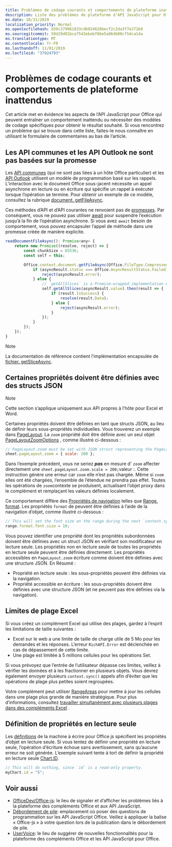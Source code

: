 ```yaml
---
title: Problèmes de codage courants et comportements de plateforme inattendus
description: Liste des problèmes de plateforme d’API JavaScript pour Office fréquemment rencontrés par les développeurs.
ms.date: 10/31/2019
localization_priority: Normal
ms.openlocfilehash: d39c379961833cdb924628becf2c2da3f7e271b9
ms.sourcegitcommit: 59d29d01bce7543ebebf86e5a86db00cf54ca14a
ms.translationtype: MT
ms.contentlocale: fr-FR
ms.lasthandoff: 11/01/2019
ms.locfileid: "37924793"
---
```

# <a name="common-coding-issues-and-unexpected-platform-behaviors"></a>Problèmes de codage courants et comportements de plateforme inattendus

Cet article met en évidence les aspects de l’API JavaScript pour Office qui peuvent entraîner un comportement inattendu ou nécessiter des modèles de codage spécifiques pour obtenir le résultat souhaité. Si vous rencontrez un problème qui se trouve dans cette liste, faites-le nous connaître en utilisant le formulaire de commentaires au bas de l’article.

## <a name="common-apis-and-outlook-apis-are-not-promise-based"></a>Les API communes et les API Outlook ne sont pas basées sur la promesse

Les [API communes](/javascript/api/office) (qui ne sont pas liées à un hôte Office particulier) et les [API Outlook](/javascript/api/outlook) utilisent un modèle de programmation basé sur les rappels. L’interaction avec le document Office sous-jacent nécessite un appel asynchrone en lecture ou en écriture qui spécifie un rappel à exécuter lorsque l’opération se termine. Pour obtenir un exemple de ce modèle, consultez la rubrique [document. getFileAsync](/javascript/api/office/office.document#getfileasync-filetype--options--callback-).

Ces méthodes d’API et d’API courantes ne renvoient pas de [promesses](https://developer.mozilla.org/docs/Web/JavaScript/Reference/Global_Objects/Promise). Par conséquent, vous ne pouvez pas utiliser [await](https://developer.mozilla.org/docs/Web/JavaScript/Reference/Operators/await) pour suspendre l’exécution jusqu’à la fin de l’opération asynchrone. Si vous avez `await` besoin de comportement, vous pouvez encapsuler l’appel de méthode dans une promesse créée de manière explicite.

```js
readDocumentFileAsync(): Promise<any> {
    return new Promise((resolve, reject) => {
        const chunkSize = 65536;
        const self = this;

        Office.context.document.getFileAsync(Office.FileType.Compressed, { sliceSize: chunkSize }, (asyncResult) => {
            if (asyncResult.status === Office.AsyncResultStatus.Failed) {
                reject(asyncResult.error);
            } else {
                // `getAllSlices` is a Promise-wrapped implementation of File.getSliceAsync.
                self.getAllSlices(asyncResult.value).then(result => {
                    if (result.IsSuccess) {
                        resolve(result.Data);
                    } else {
                        reject(asyncResult.error);
                    }
                });
            }
        });
    });
}
```

> [!NOTE]
> La documentation de référence contient l’implémentation encapsulée de [fichier. getSliceAsync](/javascript/api/office/office.file#getsliceasync-sliceindex--callback-).

## <a name="some-properties-must-be-set-with-json-structs"></a>Certaines propriétés doivent être définies avec des structs JSON

> [!NOTE]
> Cette section s’applique uniquement aux API propres à l’hôte pour Excel et Word.

Certaines propriétés doivent être définies en tant que structs JSON, au lieu de définir leurs sous-propriétés individuelles. Vous trouverez un exemple dans [PageLayout](/javascript/api/excel/excel.pagelayout). La `zoom` propriété doit être définie avec un seul objet [PageLayoutZoomOptions](/javascript/api/excel/excel.pagelayoutzoomoptions) , comme illustré ci-dessous :

```js
// PageLayout.zoom must be set with JSON struct representing the PageLayoutZoomOptions object.
sheet.pageLayout.zoom = { scale: 200 };
```

Dans l’exemple précédent, vous ne seriez ***pas*** en mesure d' `zoom` affecter directement une `sheet.pageLayout.zoom.scale = 200;`valeur :. Cette instruction génère une erreur car `zoom` elle n’est pas chargée. Même si `zoom` elles ont été chargées, l’ensemble de l’étendue ne prendra pas effet. Toutes les opérations de `zoom`contexte se produisent, actualisant l’objet proxy dans le complément et remplaçant les valeurs définies localement.

Ce comportement diffère des [Propriétés de navigation](../excel/excel-add-ins-advanced-concepts.md#scalar-and-navigation-properties) telles que [Range. format](/javascript/api/excel/excel.range#format). Les propriétés `format` de peuvent être définies à l’aide de la navigation d’objet, comme illustré ci-dessous :

```js
// This will set the font size on the range during the next `content.sync()`.
range.format.font.size = 10;
```

Vous pouvez identifier une propriété dont les propriétés subordonnées doivent être définies avec un struct JSON en vérifiant son modificateur en lecture seule. Les propriétés non en lecture seule de toutes les propriétés en lecture seule peuvent être définies directement. Les propriétés accessibles en `PageLayout.zoom` écriture comme doivent être définies avec une structure JSON. En Résumé :

- Propriété en lecture seule : les sous-propriétés peuvent être définies via la navigation.
- Propriété accessible en écriture : les sous-propriétés doivent être définies avec une structure JSON (et ne peuvent pas être définies via la navigation).

## <a name="excel-range-limits"></a>Limites de plage Excel

Si vous créez un complément Excel qui utilise des plages, gardez à l’esprit les limitations de taille suivantes :

- Excel sur le web a une limite de taille de charge utile de 5 Mo pour les demandes et les réponses. L’erreur `RichAPI.Error` est déclenchée en cas de dépassement de cette limite.
- Une plage est limitée à 5 millions cellules pour les opérations Set.

Si vous prévoyez que l’entrée de l’utilisateur dépasse ces limites, veillez à vérifier les données et à les fractionner en plusieurs objets. Vous devrez également envoyer plusieurs `context.sync()` appels afin d’éviter que les opérations de plage plus petites soient regroupées.

Votre complément peut utiliser [RangeAreas](/javascript/api/excel/excel.rangeareas) pour mettre à jour les cellules dans une plage plus grande de manière stratégique. Pour plus d’informations, consultez [travailler simultanément avec plusieurs plages dans des compléments Excel](../excel/excel-add-ins-multiple-ranges.md) .

## <a name="setting-read-only-properties"></a>Définition de propriétés en lecture seule

Les [définitions](/referencing-the-javascript-api-for-office-library-from-its-cdn.md) de la machine à écrire pour Office js spécifient les propriétés d’objet en lecture seule. Si vous tentez de définir une propriété en lecture seule, l’opération d’écriture échoue sans avertissement, sans qu’aucune erreur ne soit générée. L’exemple suivant tente à tort de définir la propriété en lecture seule [Chart.ID](/javascript/api/excel/excel.chart#id).

```js
// This will do nothing, since `id` is a read-only property.
myChart.id = "5";
```

## <a name="see-also"></a>Voir aussi

- [OfficeDev/Office-js](https://github.com/OfficeDev/office-js/issues): le lieu de signaler et d’afficher les problèmes liés à la plateforme des compléments Office et aux API JavaScript.
- [Débordement de pile](https://stackoverflow.com/questions/tagged/office-js): emplacement où poser des questions de programmation sur les API JavaScript Office. Veillez à appliquer la balise « Office-js » à votre question lors de la publication dans le débordement de pile.
- [UserVoice](https://officespdev.uservoice.com/): le lieu de suggérer de nouvelles fonctionnalités pour la plateforme des compléments Office et les API JavaScript pour Office.
